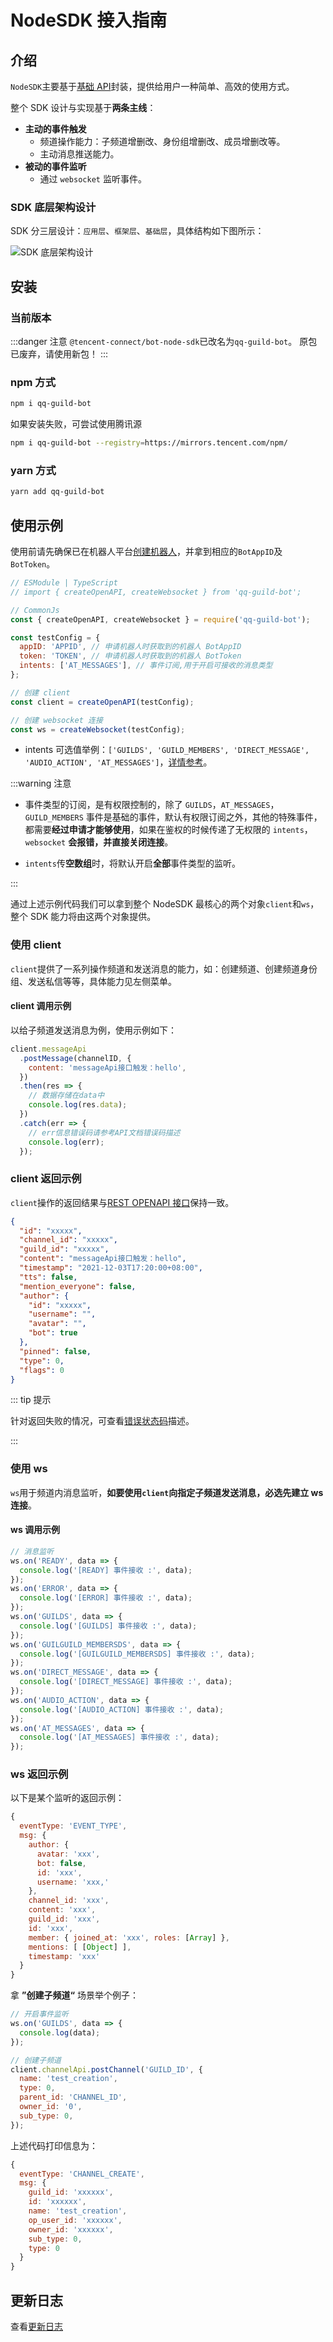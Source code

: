 # NodeSDK 接入指南

## 介绍

`NodeSDK`主要基于[基础 API](../api/README.md)封装，提供给用户一种简单、高效的使用方式。

整个 SDK 设计与实现基于**两条主线**：

- **主动的事件触发**
  - 频道操作能力：子频道增删改、身份组增删改、成员增删改等。
  - 主动消息推送能力。
- **被动的事件监听**
  - 通过 `websocket` 监听事件。

### SDK 底层架构设计

SDK 分三层设计：`应用层`、`框架层`、`基础层`，具体结构如下图所示：

<img :src="$withBotBase('/images/node-sdk/framework.png')" alt="SDK 底层架构设计">

## 安装

### 当前版本

<NpmBadge packageName="qq-guild-bot" />

:::danger 注意
`@tencent-connect/bot-node-sdk`已改名为`qq-guild-bot`。 原包已废弃，请使用新包！
:::

### npm 方式

```sh
npm i qq-guild-bot
```

如果安装失败，可尝试使用腾讯源

```sh
npm i qq-guild-bot --registry=https://mirrors.tencent.com/npm/
```

### yarn 方式

```sh
yarn add qq-guild-bot
```

## 使用示例

使用前请先确保已在机器人平台[创建机器人](https://bot.q.qq.com/wiki/#_4-%E5%88%9B%E5%BB%BA%E6%9C%BA%E5%99%A8%E4%BA%BA)，并拿到相应的`BotAppID`及`BotToken`。

```js
// ESModule | TypeScript
// import { createOpenAPI, createWebsocket } from 'qq-guild-bot';

// CommonJs
const { createOpenAPI, createWebsocket } = require('qq-guild-bot');

const testConfig = {
  appID: 'APPID', // 申请机器人时获取到的机器人 BotAppID
  token: 'TOKEN', // 申请机器人时获取到的机器人 BotToken
  intents: ['AT_MESSAGES'], // 事件订阅,用于开启可接收的消息类型
};

// 创建 client
const client = createOpenAPI(testConfig);

// 创建 websocket 连接
const ws = createWebsocket(testConfig);
```

- intents 可选值举例：`['GUILDS', 'GUILD_MEMBERS', 'DIRECT_MESSAGE', 'AUDIO_ACTION', 'AT_MESSAGES']`，[详情参考](https://bot.q.qq.com/wiki/develop/api/gateway/intents.html)。

:::warning 注意

- 事件类型的订阅，是有权限控制的，除了 `GUILDS`，`AT_MESSAGES`，`GUILD_MEMBERS` 事件是基础的事件，默认有权限订阅之外，其他的特殊事件，都需要**经过申请才能够使用**，如果在鉴权的时候传递了无权限的 `intents`，`websocket` **会报错，并直接关闭连接**。

- `intents`传**空数组**时，将默认开启**全部**事件类型的监听。

:::

通过上述示例代码我们可以拿到整个 NodeSDK 最核心的两个对象`client`和`ws`，整个 SDK 能力将由这两个对象提供。

### 使用 client

`client`提供了一系列操作频道和发送消息的能力，如：创建频道、创建频道身份组、发送私信等等，具体能力见左侧菜单。

#### client 调用示例

以给子频道发送消息为例，使用示例如下：

```js
client.messageApi
  .postMessage(channelID, {
    content: 'messageApi接口触发：hello',
  })
  .then(res => {
    // 数据存储在data中
    console.log(res.data);
  })
  .catch(err => {
    // err信息错误码请参考API文档错误码描述
    console.log(err);
  });
```

### client 返回示例

`client`操作的返回结果与[REST OPENAPI 接口](https://bot.q.qq.com/wiki/develop/api/#%E6%8E%A5%E5%8F%A3%E8%AF%B4%E6%98%8E)保持一致。

```json
{
  "id": "xxxxx",
  "channel_id": "xxxxx",
  "guild_id": "xxxxx",
  "content": "messageApi接口触发：hello",
  "timestamp": "2021-12-03T17:20:00+08:00",
  "tts": false,
  "mention_everyone": false,
  "author": {
    "id": "xxxxx",
    "username": "",
    "avatar": "",
    "bot": true
  },
  "pinned": false,
  "type": 0,
  "flags": 0
}
```

::: tip 提示

针对返回失败的情况，可查看[错误状态码](../api/openapi/error/error.md#错误处理)描述。

:::

### 使用 ws

`ws`用于频道内消息监听，**如要使用`client`向指定子频道发送消息，必选先建立 ws 连接**。

#### ws 调用示例

```js
// 消息监听
ws.on('READY', data => {
  console.log('[READY] 事件接收 :', data);
});
ws.on('ERROR', data => {
  console.log('[ERROR] 事件接收 :', data);
});
ws.on('GUILDS', data => {
  console.log('[GUILDS] 事件接收 :', data);
});
ws.on('GUILGUILD_MEMBERSDS', data => {
  console.log('[GUILGUILD_MEMBERSDS] 事件接收 :', data);
});
ws.on('DIRECT_MESSAGE', data => {
  console.log('[DIRECT_MESSAGE] 事件接收 :', data);
});
ws.on('AUDIO_ACTION', data => {
  console.log('[AUDIO_ACTION] 事件接收 :', data);
});
ws.on('AT_MESSAGES', data => {
  console.log('[AT_MESSAGES] 事件接收 :', data);
});
```

### ws 返回示例

以下是某个监听的返回示例：

```js
{
  eventType: 'EVENT_TYPE',
  msg: {
    author: {
      avatar: 'xxx',
      bot: false,
      id: 'xxx',
      username: 'xxx,'
    },
    channel_id: 'xxx',
    content: 'xxx',
    guild_id: 'xxx',
    id: 'xxx',
    member: { joined_at: 'xxx', roles: [Array] },
    mentions: [ [Object] ],
    timestamp: 'xxx'
  }
}
```

拿 **”创建子频道“** 场景举个例子：

```js
// 开启事件监听
ws.on('GUILDS', data => {
  console.log(data);
});

// 创建子频道
client.channelApi.postChannel('GUILD_ID', {
  name: 'test_creation',
  type: 0,
  parent_id: 'CHANNEL_ID',
  owner_id: '0',
  sub_type: 0,
});
```

上述代码打印信息为：

```js
{
  eventType: 'CHANNEL_CREATE',
  msg: {
    guild_id: 'xxxxxx',
    id: 'xxxxxx',
    name: 'test_creation',
    op_user_id: 'xxxxxx',
    owner_id: 'xxxxxx',
    sub_type: 0,
    type: 0
  }
}
```

## 更新日志

查看[更新日志](https://github.com/tencent-connect/bot-node-sdk/blob/main/CHANGELOG.md) 

